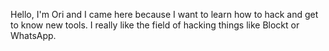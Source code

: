 Hello, I'm Ori and I came here because
I want to learn how to hack and get to know new tools. 
I really like the field of hacking things like Blockt or WhatsApp.
